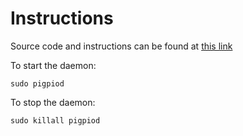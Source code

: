 Instructions
============
Source code and instructions can be found at [this link](http://www.abyz.co.uk/rpi/pigpio/download.html)

To start the daemon:
```
sudo pigpiod
```

To stop the daemon:
```
sudo killall pigpiod
```
